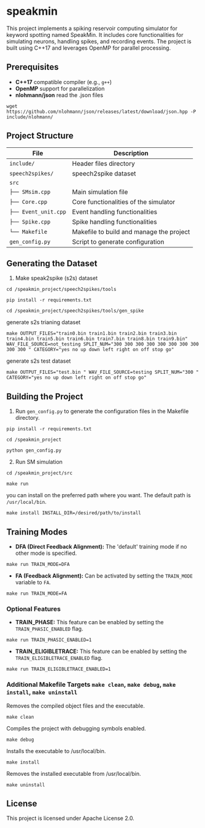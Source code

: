 # speakmin
This project implements a spiking reservoir computing simulator for keyword spotting named SpeakMin. 
It includes core functionalities for simulating neurons, handling spikes, and recording events. The project is built using C++17 and leverages OpenMP for parallel processing.

## Prerequisites

- **C++17** compatible compiler (e.g., `g++`)
- **OpenMP** support for parallelization
- **nlohmann/json** read the .json files
```
wget https://github.com/nlohmann/json/releases/latest/download/json.hpp -P include/nlohmann/
```
## Project Structure

| File            | Description                              |
|-----------------|------------------------------------------|
| `include/`      | Header files directory                   |
| `speech2spikes/`      | speech2spike dataset                   |
| `src`           |                                          |
| `├── SMsim.cpp`     | Main simulation file                     |
| `├── Core.cpp`      | Core functionalities of the simulator    |
| `├── Event_unit.cpp`| Event handling functionalities           |
| `├── Spike.cpp`     | Spike handling functionalities           |
| `└── Makefile`      | Makefile to build and manage the project |
| `gen_config.py` | Script to generate configuration         |

## Generating the Dataset

1. Make speak2spike (s2s) dataset

```
cd /speakmin_project/speech2spikes/tools
```
```
pip install -r requirements.txt
```
```
cd /speakmin_project/speech2spikes/tools/gen_spike
```
generate s2s trianing dataset
```
make OUTPUT_FILES="train0.bin train1.bin train2.bin train3.bin train4.bin train5.bin train6.bin train7.bin train8.bin train9.bin" WAV_FILE_SOURCE=not_testing SPLIT_NUM="300 300 300 300 300 300 300 300 300 300 " CATEGORY="yes no up down left right on off stop go"
```
generate s2s test dataset
```
make OUTPUT_FILES="test.bin " WAV_FILE_SOURCE=testing SPLIT_NUM="300 " CATEGORY="yes no up down left right on off stop go"
```

## Building the Project

1. Run `gen_config.py` to generate the configuration files in the Makefile directory.

```
pip install -r requirements.txt
```
```
cd /speakmin_project
```
```
python gen_config.py
```

2. Run SM simulation

```
cd /speakmin_project/src
```
```
make run
```
you can install on the preferred path where you want. The default path is `/usr/local/bin`.
```
make install INSTALL_DIR=/desired/path/to/install
```

## Training Modes

- **DFA (Direct Feedback Alignment):** The 'default' training mode if no other mode is specified.
```
make run TRAIN_MODE=DFA
```
- **FA (Feedback Alignment):** Can be activated by setting the `TRAIN_MODE` variable to `FA`.
```
make run TRAIN_MODE=FA
```

### Optional Features

- **TRAIN_PHASE:** This feature can be enabled by setting the `TRAIN_PHASIC_ENABLED` flag.
```
make run TRAIN_PHASIC_ENABLED=1
```
- **TRAIN_ELIGIBLETRACE:** This feature can be enabled by setting the `TRAIN_ELIGIBLETRACE_ENABLED` flag.
```
make run TRAIN_ELIGIBLETRACE_ENABLED=1
```

### Additional Makefile Targets `make clean`, `make debug`, `make install`, `make uninstall`

Removes the compiled object files and the executable.
```
make clean
```

Compiles the project with debugging symbols enabled.
```
make debug
```

Installs the executable to /usr/local/bin.
```
make install
```
Removes the installed executable from /usr/local/bin.
```
make uninstall
```


## License
This project is licensed under Apache License 2.0.